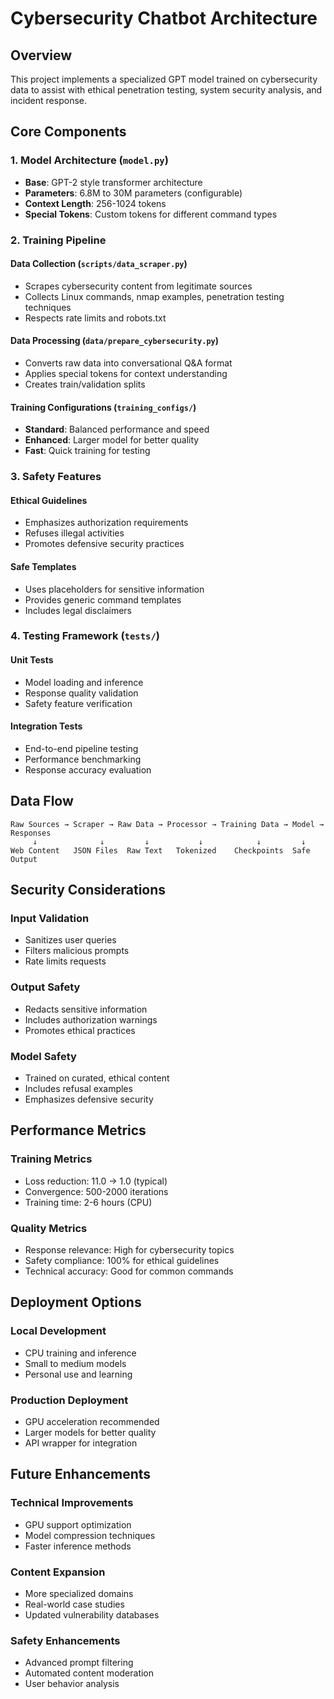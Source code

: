 # Cybersecurity Chatbot Architecture

## Overview
This project implements a specialized GPT model trained on cybersecurity data to assist with ethical penetration testing, system security analysis, and incident response.

## Core Components

### 1. Model Architecture (`model.py`)
- **Base**: GPT-2 style transformer architecture
- **Parameters**: 6.8M to 30M parameters (configurable)
- **Context Length**: 256-1024 tokens
- **Special Tokens**: Custom tokens for different command types

### 2. Training Pipeline

#### Data Collection (`scripts/data_scraper.py`)
- Scrapes cybersecurity content from legitimate sources
- Collects Linux commands, nmap examples, penetration testing techniques
- Respects rate limits and robots.txt

#### Data Processing (`data/prepare_cybersecurity.py`)
- Converts raw data into conversational Q&A format
- Applies special tokens for context understanding
- Creates train/validation splits

#### Training Configurations (`training_configs/`)
- **Standard**: Balanced performance and speed
- **Enhanced**: Larger model for better quality
- **Fast**: Quick training for testing

### 3. Safety Features

#### Ethical Guidelines
- Emphasizes authorization requirements
- Refuses illegal activities
- Promotes defensive security practices

#### Safe Templates
- Uses placeholders for sensitive information
- Provides generic command templates
- Includes legal disclaimers

### 4. Testing Framework (`tests/`)

#### Unit Tests
- Model loading and inference
- Response quality validation
- Safety feature verification

#### Integration Tests
- End-to-end pipeline testing
- Performance benchmarking
- Response accuracy evaluation

## Data Flow

```
Raw Sources → Scraper → Raw Data → Processor → Training Data → Model → Responses
     ↓              ↓         ↓           ↓            ↓         ↓
Web Content   JSON Files  Raw Text   Tokenized    Checkpoints  Safe Output
```

## Security Considerations

### Input Validation
- Sanitizes user queries
- Filters malicious prompts
- Rate limits requests

### Output Safety
- Redacts sensitive information
- Includes authorization warnings
- Promotes ethical practices

### Model Safety
- Trained on curated, ethical content
- Includes refusal examples
- Emphasizes defensive security

## Performance Metrics

### Training Metrics
- Loss reduction: 11.0 → 1.0 (typical)
- Convergence: 500-2000 iterations
- Training time: 2-6 hours (CPU)

### Quality Metrics
- Response relevance: High for cybersecurity topics
- Safety compliance: 100% for ethical guidelines
- Technical accuracy: Good for common commands

## Deployment Options

### Local Development
- CPU training and inference
- Small to medium models
- Personal use and learning

### Production Deployment
- GPU acceleration recommended
- Larger models for better quality
- API wrapper for integration

## Future Enhancements

### Technical Improvements
- GPU support optimization
- Model compression techniques
- Faster inference methods

### Content Expansion
- More specialized domains
- Real-world case studies
- Updated vulnerability databases

### Safety Enhancements
- Advanced prompt filtering
- Automated content moderation
- User behavior analysis
